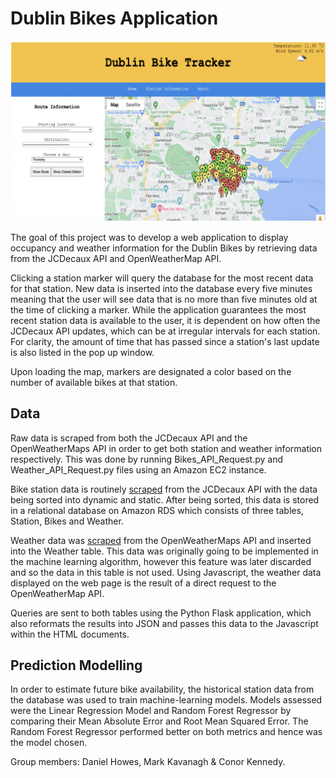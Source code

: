# Dublin Bikes Application

![homePage](homePage.png)

The goal of this project was to develop a web application to display occupancy and weather information for the Dublin Bikes by retrieving data from the JCDecaux API and OpenWeatherMap API. 

Clicking a station marker will query the database for the most recent data for that station. New data is inserted into the database every five minutes meaning that the user will see data that is no more than five minutes old at the time of clicking a marker. While the application guarantees the most recent station data is available to the user, it is dependent on how often the JCDecaux API updates, which can be at irregular intervals for each station. For clarity, the amount of time that has passed since a station's last update is also listed in the pop up window.

Upon loading the map, markers are designated a color based on the number of available bikes at that station. 

## Data 

Raw data is scraped from both the JCDecaux API and the OpenWeatherMaps API in order to get both station and weather information respectively. This was done by running Bikes_API_Request.py and Weather_API_Request.py files using an Amazon EC2 instance. 

Bike station data is routinely [scraped](Bikes_API_Request.py) from the JCDecaux API with the data being sorted into dynamic and static. After being sorted, this data is stored in a relational database on Amazon RDS which consists of three tables, Station, Bikes and Weather.   

Weather data was [scraped](Weather_API_Request.py) from the OpenWeatherMaps API and inserted into the Weather table. This data was originally going to be implemented in the machine learning algorithm, however this feature was later discarded and so the data in this table is not used. Using Javascript, the weather data displayed on the web page is the result of a direct request to the OpenWeatherMap API.

Queries are sent to both tables using the Python Flask application, which also reformats the results into JSON and passes this data to the Javascript within the HTML documents.

## Prediction Modelling

In order to estimate future bike availability, the historical station data from the database was used to train machine-learning models. Models assessed were the Linear Regression Model and Random Forest Regressor by comparing their Mean Absolute Error and Root Mean Squared Error. The Random Forest Regressor performed better on both metrics and hence was the model chosen. 

Group members: Daniel Howes, Mark Kavanagh & Conor Kennedy.

